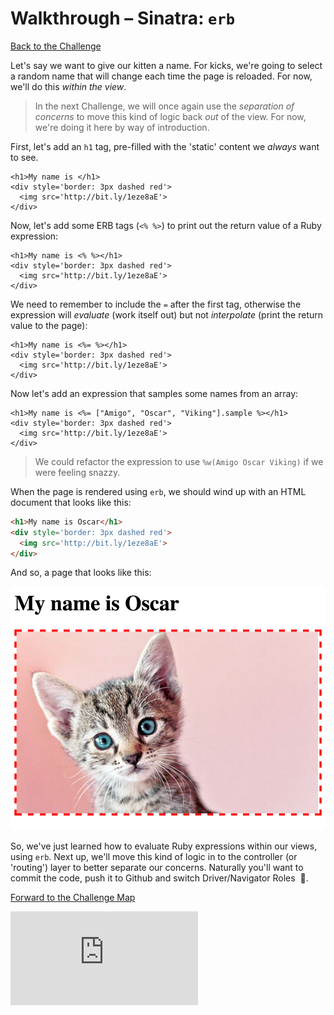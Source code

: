 # Walkthrough – Sinatra: `erb`

[Back to the Challenge](../sinatra_erb.md)

Let's say we want to give our kitten a name. For kicks, we're going to select a random name that will change each time the page is reloaded. For now, we'll do this _within the view_.

> In the next Challenge, we will once again use the _separation of concerns_ to move this kind of logic back _out_ of the view. For now, we're doing it here by way of introduction.

First, let's add an `h1` tag, pre-filled with the 'static' content we _always_ want to see.

```erb
<h1>My name is </h1>
<div style='border: 3px dashed red'>
  <img src='http://bit.ly/1eze8aE'>
</div>
```

Now, let's add some ERB tags (`<% %>`) to print out the return value of a Ruby expression:

```erb
<h1>My name is <% %></h1>
<div style='border: 3px dashed red'>
  <img src='http://bit.ly/1eze8aE'>
</div>
```

We need to remember to include the `=` after the first tag, otherwise the expression will _evaluate_ (work itself out) but not _interpolate_ (print the return value to the page):

```erb
<h1>My name is <%= %></h1>
<div style='border: 3px dashed red'>
  <img src='http://bit.ly/1eze8aE'>
</div>
```

Now let's add an expression that samples some names from an array:

```erb
<h1>My name is <%= ["Amigo", "Oscar", "Viking"].sample %></h1>
<div style='border: 3px dashed red'>
  <img src='http://bit.ly/1eze8aE'>
</div>
```

> We could refactor the expression to use `%w(Amigo Oscar Viking)` if we were feeling snazzy.

When the page is rendered using `erb`, we should wind up with an HTML document that looks like this:

```html
<h1>My name is Oscar</h1>
<div style='border: 3px dashed red'>
  <img src='http://bit.ly/1eze8aE'>
</div>
```

And so, a page that looks like this:

![Gee, Oscar's kinda cute](../images/sinatra_oscar.png)

So, we've just learned how to evaluate Ruby expressions within our views, using `erb`. Next up, we'll move this kind of logic in to the controller (or 'routing') layer to better separate our concerns. Naturally you'll want to commit the code, push it to Github and switch Driver/Navigator Roles &nbsp;:twisted_rightwards_arrows:.

[Forward to the Challenge Map](../README.md)


![Tracking pixel](https://githubanalytics.herokuapp.com/course/intro_to_the_web/walkthroughs/sinatra_erb.md)
